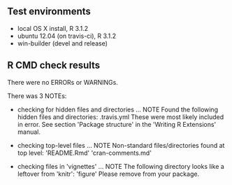 ## Test environments
* local OS X install, R 3.1.2
* ubuntu 12.04 (on travis-ci), R 3.1.2
* win-builder (devel and release)

## R CMD check results
There were no ERRORs or WARNINGs.

There was 3 NOTEs:

  * checking for hidden files and directories ... NOTE
Found the following hidden files and directories:
  .travis.yml
These were most likely included in error. See section 'Package
structure' in the 'Writing R Extensions' manual.

  * checking top-level files ... NOTE
Non-standard files/directories found at top level:
  'README.Rmd' 'cran-comments.md'
  
  * checking files in 'vignettes' ... NOTE
The following directory looks like a leftover from 'knitr':
  'figure'
Please remove from your package.
